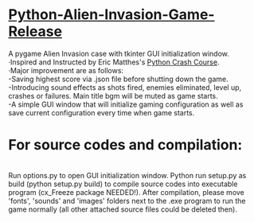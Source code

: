 # [Python-Alien-Invasion-Game-Release][url]
A pygame Alien Invasion case with tkinter GUI initialization window.
<br>·Inspired and Instructed by Eric Matthes's [Python Crash Course][book].
<br>·Major improvement are as follows:
<br>  -Saving highest score via .json file before shutting down the game.
<br>  -Introducing sound effects as shots fired, enemies eliminated, level up, crashes or failures. Main title bgm will be muted as game starts.
<br>  -A simple GUI window that will initialize gaming configuration as well as save current configuration every time when game starts.

# For source codes and compilation: 
<br>Run options.py to open GUI initialization window. Python run setup.py as build (python setup.py build) to compile source codes into executable program (cx_Freeze package NEEDED!). After compilation, please move 'fonts', 'sounds' and  'images' folders next to the .exe program to run the game normally (all other attached source files could be deleted then).

[url]:https://github.com/Springfield4ever/Python-Alien-Invasion-Game/releases/tag/Executable
[book]:https://nostarch.com/pythoncrashcourse2e
